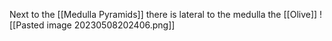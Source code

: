 Next to the [[Medulla Pyramids]] there is lateral to the medulla the [[Olive]]
![[Pasted image 20230508202406.png]]